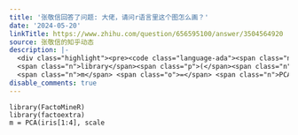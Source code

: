 ```yaml
---
title: '张敬信回答了问题: 大佬，请问r语言里这个图怎么画？'
date: '2024-05-20'
linkTitle: https://www.zhihu.com/question/656595100/answer/3504564920
source: 张敬信的知乎动态
description: |-
  <div class="highlight"><pre><code class="language-ada"><span class="n">library</span><span class="p">(</span><span class="n">FactoMineR</span><span class="p">)</span>
  <span class="n">library</span><span class="p">(</span><span class="n">factoextra</span><span class="p">)</span>
  <span class="n">m</span> <span class="o">=</span> <span class="n">PCA</span><span class="p">(</span><span class="n">iris</span><span class="err">[</span><span class="mi">1</span><span class="p">:</span><span class="mi">4</span><span class="err">]</span><span class="p">,</span> <span class="n">scale</span><span ...
disable_comments: true
---
```

<div class="highlight"><pre><code class="language-ada"><span class="n">library</span><span class="p">(</span><span class="n">FactoMineR</span><span class="p">)</span>
<span class="n">library</span><span class="p">(</span><span class="n">factoextra</span><span class="p">)</span>
<span class="n">m</span> <span class="o">=</span> <span class="n">PCA</span><span class="p">(</span><span class="n">iris</span><span class="err">[</span><span class="mi">1</span><span class="p">:</span><span class="mi">4</span><span class="err">]</span><span class="p">,</span> <span class="n">scale</span><span ...